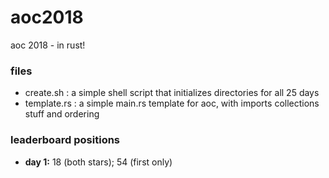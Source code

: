 # aoc2018
aoc 2018 - in rust!

### files
- create.sh : a simple shell script that initializes directories for all 25 days
- template.rs : a simple main.rs template for aoc, with imports collections stuff and ordering

### leaderboard positions
- **day 1:** 18 (both stars); 54 (first only)
